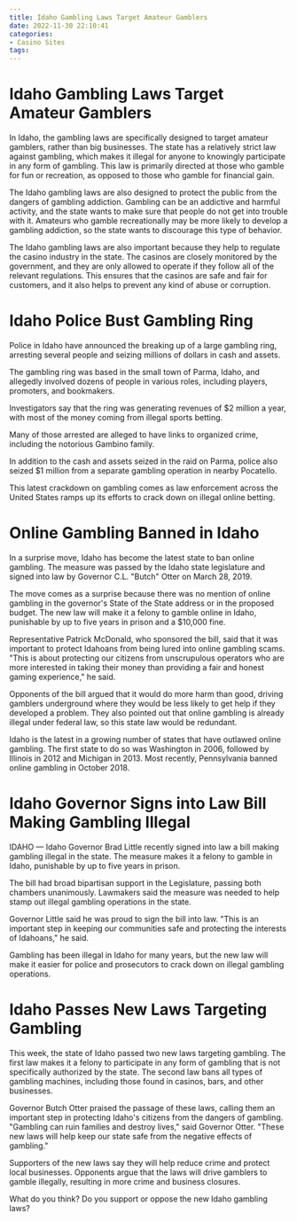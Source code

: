 ```yaml
---
title: Idaho Gambling Laws Target Amateur Gamblers
date: 2022-11-30 22:10:41
categories:
- Casino Sites
tags:
---
```



#  Idaho Gambling Laws Target Amateur Gamblers

In Idaho, the gambling laws are specifically designed to target amateur gamblers, rather than big businesses. The state has a relatively strict law against gambling, which makes it illegal for anyone to knowingly participate in any form of gambling. This law is primarily directed at those who gamble for fun or recreation, as opposed to those who gamble for financial gain.

The Idaho gambling laws are also designed to protect the public from the dangers of gambling addiction. Gambling can be an addictive and harmful activity, and the state wants to make sure that people do not get into trouble with it. Amateurs who gamble recreationally may be more likely to develop a gambling addiction, so the state wants to discourage this type of behavior.

The Idaho gambling laws are also important because they help to regulate the casino industry in the state. The casinos are closely monitored by the government, and they are only allowed to operate if they follow all of the relevant regulations. This ensures that the casinos are safe and fair for customers, and it also helps to prevent any kind of abuse or corruption.

#  Idaho Police Bust Gambling Ring

Police in Idaho have announced the breaking up of a large gambling ring, arresting several people and seizing millions of dollars in cash and assets.

The gambling ring was based in the small town of Parma, Idaho, and allegedly involved dozens of people in various roles, including players, promoters, and bookmakers.

Investigators say that the ring was generating revenues of $2 million a year, with most of the money coming from illegal sports betting.

Many of those arrested are alleged to have links to organized crime, including the notorious Gambino family.

In addition to the cash and assets seized in the raid on Parma, police also seized $1 million from a separate gambling operation in nearby Pocatello.

This latest crackdown on gambling comes as law enforcement across the United States ramps up its efforts to crack down on illegal online betting.

#  Online Gambling Banned in Idaho

In a surprise move, Idaho has become the latest state to ban online gambling. The measure was passed by the Idaho state legislature and signed into law by Governor C.L. "Butch" Otter on March 28, 2019.

The move comes as a surprise because there was no mention of online gambling in the governor's State of the State address or in the proposed budget. The new law will make it a felony to gamble online in Idaho, punishable by up to five years in prison and a $10,000 fine.

Representative Patrick McDonald, who sponsored the bill, said that it was important to protect Idahoans from being lured into online gambling scams. "This is about protecting our citizens from unscrupulous operators who are more interested in taking their money than providing a fair and honest gaming experience," he said.

Opponents of the bill argued that it would do more harm than good, driving gamblers underground where they would be less likely to get help if they developed a problem. They also pointed out that online gambling is already illegal under federal law, so this state law would be redundant.

Idaho is the latest in a growing number of states that have outlawed online gambling. The first state to do so was Washington in 2006, followed by Illinois in 2012 and Michigan in 2013. Most recently, Pennsylvania banned online gambling in October 2018.

#  Idaho Governor Signs into Law Bill Making Gambling Illegal 

IDAHO — Idaho Governor Brad Little recently signed into law a bill making gambling illegal in the state. The measure makes it a felony to gamble in Idaho, punishable by up to five years in prison.

The bill had broad bipartisan support in the Legislature, passing both chambers unanimously. Lawmakers said the measure was needed to help stamp out illegal gambling operations in the state.

Governor Little said he was proud to sign the bill into law. "This is an important step in keeping our communities safe and protecting the interests of Idahoans," he said.

Gambling has been illegal in Idaho for many years, but the new law will make it easier for police and prosecutors to crack down on illegal gambling operations.

#  Idaho Passes New Laws Targeting Gambling

This week, the state of Idaho passed two new laws targeting gambling. The first law makes it a felony to participate in any form of gambling that is not specifically authorized by the state. The second law bans all types of gambling machines, including those found in casinos, bars, and other businesses.

Governor Butch Otter praised the passage of these laws, calling them an important step in protecting Idaho's citizens from the dangers of gambling. "Gambling can ruin families and destroy lives," said Governor Otter. "These new laws will help keep our state safe from the negative effects of gambling."

Supporters of the new laws say they will help reduce crime and protect local businesses. Opponents argue that the laws will drive gamblers to gamble illegally, resulting in more crime and business closures.

What do you think? Do you support or oppose the new Idaho gambling laws?